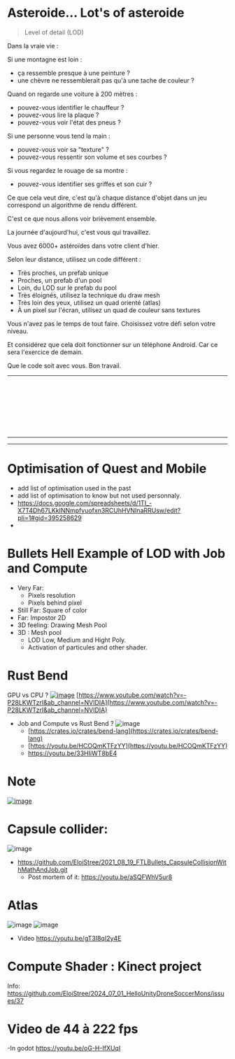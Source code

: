 
# Asteroide... Lot's of asteroide 
> Level of detail (LOD)

Dans la vraie vie :

Si une montagne est loin :
- ça ressemble presque à une peinture ?
- une chèvre ne ressemblerait pas qu'à une tache de couleur ?

Quand on regarde une voiture à 200 mètres :
- pouvez-vous identifier le chauffeur ?
- pouvez-vous lire la plaque ?
- pouvez-vous voir l'état des pneus ?

Si une personne vous tend la main :
- pouvez-vous voir sa "texture" ?
- pouvez-vous ressentir son volume et ses courbes ?

Si vous regardez le rouage de sa montre :
- pouvez-vous identifier ses griffes et son cuir ?

Ce que cela veut dire, c'est qu'à chaque distance d'objet dans un jeu correspond un algorithme de rendu différent.

C'est ce que nous allons voir brièvement ensemble.

La journée d'aujourd'hui, c'est vous qui travaillez.

Vous avez 6000+ astéroïdes dans votre client d'hier.

Selon leur distance, utilisez un code différent :
- Très proches, un prefab unique
- Proches, un prefab d'un pool
- Loin, du LOD sur le prefab du pool
- Très éloignés, utilisez la technique du draw mesh
- Très loin des yeux, utilisez un quad orienté (atlas)
- À un pixel sur l'écran, utilisez un quad de couleur sans textures

Vous n'avez pas le temps de tout faire.
Choisissez votre défi selon votre niveau.

Et considérez que cela doit fonctionner sur un téléphone Android.
Car ce sera l'exercice de demain.

Que le code soit avec vous.
Bon travail.





--------------------------

```









```
--------------------------
 





--------------------------



# Optimisation of Quest and Mobile
- add list of optimisation used in the past
- add list of optimisation to know but not used personnaly.
- https://docs.google.com/spreadsheets/d/1TI_-X7T4Dh67LKkINNmpfvuofxn3RCUhHVNInaRRUsw/edit?pli=1#gid=395258629
- 
# Bullets Hell Example of LOD with Job and Compute
- Very Far:
  - Pixels resolution
  - Pixels behind pixel 
- Still Far: Square of color
- Far: Impostor 2D
- 3D feeling: Drawing Mesh Pool
- 3D : Mesh pool
  - LOD Low, Medium and Hight Poly.
  - Activation of particules and other shader. 


# Rust Bend

GPU vs CPU ?
[![image](https://github.com/EloiStree/2024_07_01_HelloUnityShieldDroneMons/assets/20149493/dcb99f61-4c36-4434-88aa-fa68353f7a84)](https://www.youtube.com/watch?v=-P28LKWTzrI&ab_channel=NVIDIA)
[https://www.youtube.com/watch?v=-P28LKWTzrI&ab_channel=NVIDIA](https://www.youtube.com/watch?v=-P28LKWTzrI&ab_channel=NVIDIA)

- Job and Compute vs Rust Bend ?
![image](https://github.com/EloiStree/2024_07_01_HelloUnityShieldDroneMons/assets/20149493/a8bb53f4-8292-4bf2-8be4-cb5dd1a4a089)
  - [https://crates.io/crates/bend-lang](https://crates.io/crates/bend-lang)
  - [https://youtu.be/HCOQmKTFzYY](https://youtu.be/HCOQmKTFzYY)
  - [https://youtu.be/33HIiWT8bE4 ](https://youtu.be/33HIiWT8bE4 )




# Note

[![image](https://github.com/EloiStree/2024_07_01_HelloUnityDroneSoccerMons/assets/20149493/db8fde57-603f-4ba1-8898-deff902e44a3)](https://youtu.be/f21l7T1aFu0)



# Capsule collider:

![image](https://github.com/EloiStree/2024_07_01_HelloUnityDroneSoccerMons/assets/20149493/6039ba6c-4017-4818-9db8-61ddc55bf193)

- https://github.com/EloiStree/2021_08_19_FTLBullets_CapsuleCollisionWithMathAndJob.git
  - Post mortem of it: https://youtu.be/aSQFWhV5ur8


 # Atlas 
![image](https://github.com/EloiStree/2024_07_01_HelloUnityDroneSoccerMons/assets/20149493/2586f80d-4a6a-41ce-bf21-486fb75d4c59)
![image](https://github.com/EloiStree/2024_07_01_HelloUnityDroneSoccerMons/assets/20149493/3d6e4896-aeeb-4689-9212-959346986c65)

- Video https://youtu.be/gT3I8qI2y4E



# Compute Shader : Kinect project

Info: https://github.com/EloiStree/2024_07_01_HelloUnityDroneSoccerMons/issues/37




# Video de 44 à 222 fps

-In godot https://youtu.be/oG-H-IfXUqI
